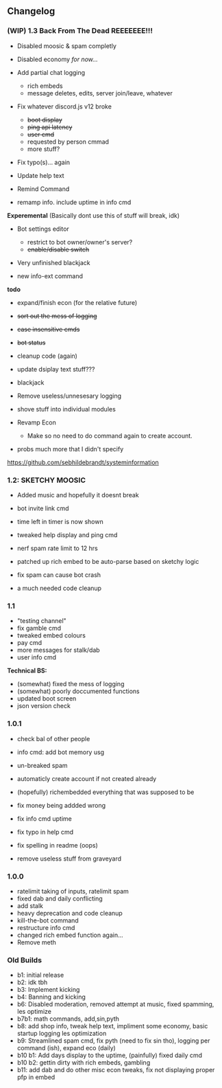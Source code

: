 ## Changelog

### (WIP) 1.3 Back From The Dead REEEEEEE!!!
- Disabled moosic & spam completly
- Disabled economy *for now...* 
- Add partial chat logging 
    - rich embeds
    - message deletes, edits, server join/leave, whatever
- Fix whatever discord.js v12 broke
    - ~~boot display~~
    - ~~ping api latency~~
    - ~~user cmd~~
    - requested by person cmmad
    - more stuff?
- Fix typo(s)... again
- Update help text
- Remind Command


- remamp info. include uptime in info cmd
    
**Experemental** (Basically dont use this of stuff will break, idk)

- Bot settings editor
    - restrict to bot owner/owner's server?
    - ~~enable/disable switch~~
- Very unfinished blackjack

- new info-ext command


**todo**
- expand/finish econ (for the relative future)
- ~~sort out the mess of logging~~
- ~~case insensitive cmds~~
- ~~bot status~~
- cleanup code (again)

- update dsiplay text stuff???
- blackjack
- Remove useless/unnesesary logging
- shove stuff into individual modules
- Revamp Econ
    - Make so no need to do command again to create account.
- probs much more that I didn't specify

 https://github.com/sebhildebrandt/systeminformation 
    






### 1.2: SKETCHY MOOSIC

- Added music and hopefully it doesnt break
- bot invite link cmd
- time left in timer is now shown

- tweaked help display and ping cmd
- nerf spam rate limit to 12 hrs
- patched up rich embed to be auto-parse based on sketchy logic
- fix spam can cause bot crash 
- a much needed code cleanup


### 1.1
- "testing channel"
- fix gamble cmd
- tweaked embed colours
- pay cmd
- more messages for stalk/dab
- user info cmd


**Technical BS:**
- (somewhat) fixed the mess of logging
- (somewhat) poorly doccumented functions
- updated boot screen
- json version check

### 1.0.1
- check bal of other people
- info cmd: add bot memory usg
- un-breaked spam
- automaticly create account if not created already
- (hopefully) richembedded everything that was supposed to be

- fix money being addded wrong
- fix info cmd uptime
- fix typo in help cmd
- fix spelling in readme (oops)
- remove useless stuff from graveyard

### 1.0.0
 - ratelimit taking of inputs, ratelimit spam
 - fixed dab and daily conflicting
 - add stalk
 - heavy deprecation and code cleanup
 - kill-the-bot command
 - restructure info cmd
 - changed rich embed function again...
 - Remove meth 




### Old Builds
- b1: initial release
- b2: idk tbh
- b3: Implement kicking
- b4: Banning and kicking
- b6: Disabled moderation, removed attempt at music, fixed spamming, les optimize
- b7b1: math commands, add,sin,pyth
- b8: add shop info, tweak help text, impliment some economy, basic startup logging les optimization 
- b9: Streamlined spam cmd, fix pyth (need to fix sin tho), logging per command (ish), expand eco (daily)
- b10 b1: Add days display to the uptime, (painfully) fixed daily cmd
- b10 b2: gettin dirty with rich embeds, gambling
- b11: add dab and do other misc econ tweaks, fix not displaying proper pfp in embed